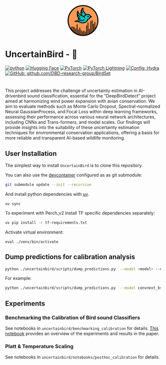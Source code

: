 <div align="center">
  <img src="https://github.com/DBD-research-group/BirdSet/blob/main/resources/perch/birdsetsymbol.png" alt="logo" width="100">
</div>

# UncertainBird -  🤗
[![python](https://img.shields.io/badge/-Python_3.10-blue?logo=python&logoColor=white)](https://github.com/pre-commit/pre-commit)
<a href="https://huggingface.co/"><img alt="Hugging Face" src="https://img.shields.io/badge/HuggingFace-ffcc00?logo=huggingface&logoColor=white"></a>
<a href="https://pytorch.org/get-started/locally/"><img alt="PyTorch" src="https://img.shields.io/badge/PyTorch-ee4c2c?logo=pytorch&logoColor=white"></a>
<a href="https://www.pytorchlightning.ai/"><img alt="PyTorch Lightning" src="https://img.shields.io/badge/PyTorch_Lightning-792ee5?logo=pytorch-lightning&logoColor=white"></a>
<a href="https://hydra.cc/"><img alt="Config: Hydra" src="https://img.shields.io/badge/Config-Hydra-89b8cd"></a>
<a href="https://github.com/DBD-research-group/BirdSet"><img alt="GitHub: github.com/DBD-research-group/BirdSet " src="https://img.shields.io/badge/-BirdSet-017F2F?style=flat&logo=github&labelColor=gray"></a>
<!-- [![arXiv](https://img.shields.io/badge/arXiv-1234.56789-b31b1b.svg)](https://arxiv.org/abs/2403.10380) -->

# 


This project addresses the challenge of uncertainty estimation in AI-drivenbird sound classification, essential for the ”DeepBirdDetect” project aimed at harmonizing wind power expansion with avian conservation. We aim to evaluate methods such as Monte Carlo Dropout, Spectral-normalized Neural GaussianProcess, and Focal Loss within deep learning frameworks, assessing their performance across various neural network architectures, including CNNs and Trans-formers, and model scales. Our findings will provide insights into the suitability of these uncertainty estimation techniques for environmental conservation applications, offering a basis for more reliable and transparent AI-based wildlife monitoring.

## User Installation

The simplest way to install $\texttt{UncertainBird}$ is to clone this repository.

You can also use the [devcontainer](https://code.visualstudio.com/docs/devcontainers/containers) configured as as git submodule:
```bash
git submodule update --init --recursive
```

And install python dependencies with [uv](https://docs.astral.sh/uv/).
```
uv sync
```

To experiment with Perch_v2 install TF specific dependencies separately:
```bash
uv pip install -r tf-requirements.txt
```
Activate virtual environment:
```
eval ./venv/bin/activate
```

## Dump predictions for calibration analysis

```bash
python ./uncertainbird/scripts/dump_predictions.py  --model <model> --dataset <dataset_names> --gpu <gpu_id> --output-dir <output_dir> --num-workers <num_workers> 
```

For example:
```bash
python ./uncertainbird/scripts/dump_predictions.py  --model convnext_bs --datasets NBP HSN --gpu 0 --output-dir ./logs/predictions --num-workers 1
```

## Experiments

### Benchmarking the Calibration of Bird sound Classifiers

See notebooks in `uncertainbird/benchmarking_calibration` for details. [This notebook](uncertainbird/benchmarking_calibration/Calibration_Benchmarking.ipynb) provides an overview of the experiments and results in the paper.

### Platt & Temperature Scaling

See notebooks in `uncertainbird/notebooks/posthoc_calibration` for details.



